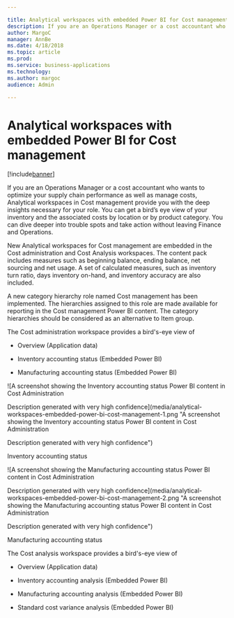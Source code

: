 ```yaml
---

title: Analytical workspaces with embedded Power BI for Cost management
description: If you are an Operations Manager or a cost accountant who wants to optimize your supply chain performance as well as manage costs, Analytical workspaces in Cost management provide you with the deep insights necessary for your role.
author: MargoC
manager: AnnBe
ms.date: 4/18/2018
ms.topic: article
ms.prod: 
ms.service: business-applications
ms.technology: 
ms.author: margoc
audience: Admin

---
```

#  Analytical workspaces with embedded Power BI for Cost management




[!include[banner](../../../includes/banner.md)]

If you are an Operations Manager or a cost accountant who wants to optimize your
supply chain performance as well as manage costs, Analytical workspaces in Cost
management provide you with the deep insights necessary for your role. You can
get a bird’s eye view of your inventory and the associated costs by location or
by product category. You can dive deeper into trouble spots and take action
without leaving Finance and Operations.

New Analytical workspaces for Cost management are embedded in the Cost
administration and Cost Analysis workspaces. The content pack includes measures
such as beginning balance, ending balance, net sourcing and net usage. A set of
calculated measures, such as inventory turn ratio, days inventory on-hand, and
inventory accuracy are also included.

A new category hierarchy role named Cost management has been implemented. The
hierarchies assigned to this role are made available for reporting in the Cost
management Power BI content. The category hierarchies should be considered as an
alternative to Item group.

The Cost administration workspace provides a bird's-eye view of

-   Overview (Application data)

-   Inventory accounting status (Embedded Power BI)

-   Manufacturing accounting status (Embedded Power BI)

![A screenshot showing the Inventory accounting status Power BI content in Cost Administration 


Description generated with very high confidence](media/analytical-workspaces-embedded-power-bi-cost-management-1.png "A screenshot showing the Inventory accounting status Power BI content in Cost Administration 


Description generated with very high confidence")
<!-- new FO Inventory accounting status overview.png -->


Inventory accounting status

![A screenshot showing the Manufacturing accounting status Power BI content in Cost Administration 


Description generated with very high confidence](media/analytical-workspaces-embedded-power-bi-cost-management-2.png "A screenshot showing the Manufacturing accounting status Power BI content in Cost Administration 


Description generated with very high confidence")
<!-- New FO Manufacturing accounting status overview.png -->


Manufacturing accounting status

The Cost analysis workspace provides a bird's-eye view of

-   Overview (Application data)

-   Inventory accounting analysis (Embedded Power BI)

-   Manufacturing accounting analysis (Embedded Power BI)

-   Standard cost variance analysis (Embedded Power BI)
